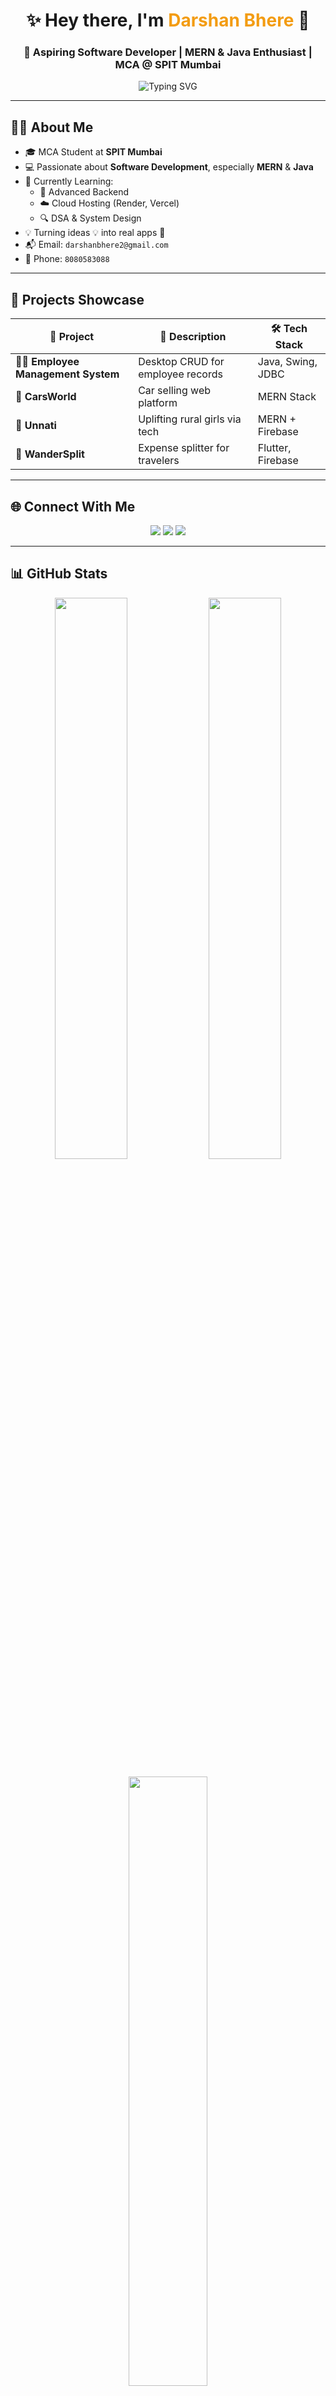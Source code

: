 <!-- HEADER -->
<h1 align="center">✨ Hey there, I'm <span style="color:#f39c12;">Darshan Bhere</span> 👋</h1>
<h3 align="center">🚀 Aspiring Software Developer | MERN & Java Enthusiast | MCA @ SPIT Mumbai</h3>

<!-- TYPING ANIMATION -->
<p align="center">
  <img src="https://readme-typing-svg.demolab.com?font=Fira+Code&weight=500&size=24&pause=1000&center=true&vCenter=true&width=600&lines=Passionate+Full+Stack+Developer;Java+Lover+%7C+MERN+Stack+Fanatic;Building+Real-World+Tech+Solutions;Let's+Connect!" alt="Typing SVG" />
</p>



---

## 🧑‍💻 About Me

- 🎓 MCA Student at **SPIT Mumbai**
- 💻 Passionate about **Software Development**, especially **MERN** & **Java**
- 🌱 Currently Learning:
  - 🚀 Advanced Backend
  - ☁️ Cloud Hosting (Render, Vercel)
  - 🔍 DSA & System Design
- 💡 Turning ideas 💡 into real apps 🚀
- 📬 Email: `darshanbhere2@gmail.com`
- 📱 Phone: `8080583088`

---

## 🚀 Projects Showcase

| 🚧 Project | 📄 Description | 🛠️ Tech Stack |
|-----------|----------------|----------------|
| 🧑‍💼 **Employee Management System** | Desktop CRUD for employee records | Java, Swing, JDBC |
| 🚗 **CarsWorld** | Car selling web platform | MERN Stack |
| 🌾 **Unnati** | Uplifting rural girls via tech | MERN + Firebase |
| 🧳 **WanderSplit** | Expense splitter for travelers | Flutter, Firebase |

---

## 🌐 Connect With Me

<p align="center">
  <a href="mailto:darshanbhere2@gmail.com"><img src="https://img.shields.io/badge/Gmail-D14836?style=for-the-badge&logo=gmail&logoColor=white"/></a>
  <a href="https://www.linkedin.com/in/darshan-bhere-b69a14260/" target="_blank"><img src="https://img.shields.io/badge/LinkedIn-0A66C2?style=for-the-badge&logo=linkedin&logoColor=white"/></a>
  <a href="https://leetcode.com/u/darshanbhere_7/"><img src="https://img.shields.io/badge/LeetCode-FFA116?style=for-the-badge&logo=leetcode&logoColor=black" /></a>
</p>

---

## 📊 GitHub Stats

<p align="center">
  <img src="https://github-readme-stats.vercel.app/api?username=darshanbhere7&show_icons=true&theme=tokyonight&border_radius=10&custom_title=Darshan's GitHub Stats" width="48%" />
  <img src="https://github-readme-streak-stats.herokuapp.com?user=darshanbhere7&theme=tokyonight&border_radius=10" width="48%" />
</p>

<p align="center">
  <img src="https://github-readme-stats.vercel.app/api/top-langs/?username=darshanbhere7&layout=compact&theme=tokyonight&langs_count=8" width="50%" />
</p>

---

## 🛠️ Languages & Tools

<p align="center">
  <img src="https://img.shields.io/badge/Java-ED8B00?style=for-the-badge&logo=java&logoColor=white"/>
  <img src="https://img.shields.io/badge/MongoDB-4EA94B?style=for-the-badge&logo=mongodb&logoColor=white"/>
  <img src="https://img.shields.io/badge/Express.js-000000?style=for-the-badge&logo=express&logoColor=white"/>
  <img src="https://img.shields.io/badge/React-61DAFB?style=for-the-badge&logo=react&logoColor=black"/>
  <img src="https://img.shields.io/badge/Node.js-339933?style=for-the-badge&logo=node.js&logoColor=white"/>
  <img src="https://img.shields.io/badge/Firebase-ffca28?style=for-the-badge&logo=firebase&logoColor=black"/>
  <img src="https://img.shields.io/badge/Flutter-02569B?style=for-the-badge&logo=flutter&logoColor=white"/>
  <img src="https://img.shields.io/badge/Git-F05032?style=for-the-badge&logo=git&logoColor=white"/>
</p>

---

<p align="center">
  <img src="https://capsule-render.vercel.app/api?type=waving&color=gradient&height=100&section=footer"/>
  <b>✨ Thanks for visiting! Let’s build something amazing together! 💥</b>
</p>
